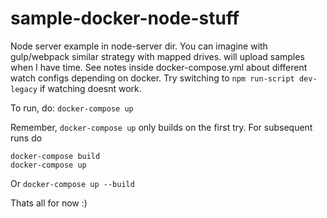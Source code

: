 # sample-docker-node-stuff

Node server example in node-server dir. You can imagine with gulp/webpack
similar strategy with mapped drives. will upload samples when I have time.
See notes inside docker-compose.yml about different watch configs depending on
docker. Try switching to `npm run-script dev-legacy` if watching doesnt work.

To run, do: `docker-compose up`

Remember, `docker-compose up` only builds on the first try. For subsequent runs
do
```
docker-compose build
docker-compose up
```

Or `docker-compose up --build`

Thats all for now :)
